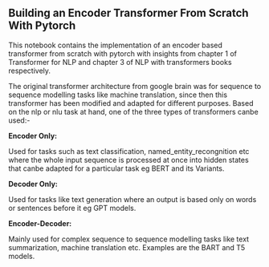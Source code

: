 ## Building an Encoder Transformer From Scratch With Pytorch 

This notebook contains the implementation of an encoder based transformer from scratch with pytorch with insights from chapter 1 of Transformer for NLP and chapter 3 of NLP with transformers books respectively. 

The original transformer architecture from google brain was for sequence to sequence modelling tasks like machine translation, since then this transformer has been modified and adapted for different purposes. Based on the nlp or nlu task at hand, one of the three types of transformers canbe used:-

**Encoder Only:**

Used for tasks such as text classification, named_entity_recongnition etc where the whole input sequence is processed at once into hidden states that canbe adapted for a particular task eg BERT and its Variants.

**Decoder Only:**

Used for tasks like text generation where an output is based only on words or sentences before it eg GPT models.

**Encoder-Decoder:**

Mainly used for complex sequence to sequence modelling tasks like text summarization, machine translation etc. Examples are the BART and T5 models. 
